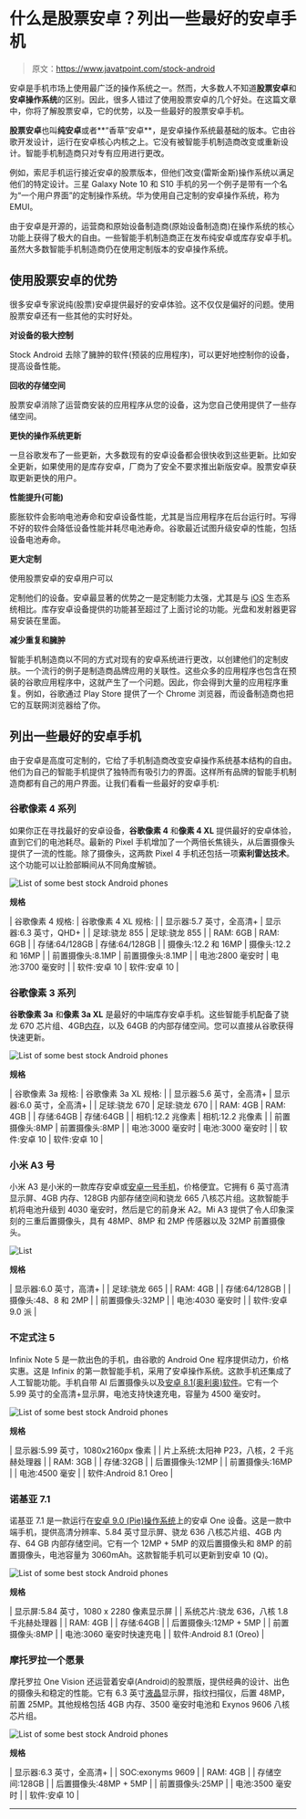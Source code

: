# 什么是股票安卓？列出一些最好的安卓手机

> 原文：<https://www.javatpoint.com/stock-android>

安卓是手机市场上使用最广泛的操作系统之一。然而，大多数人不知道**股票安卓**和**安卓操作系统**的区别。因此，很多人错过了使用股票安卓的几个好处。在这篇文章中，你将了解股票安卓，它的优势，以及一些最好的股票安卓手机。

**股票安卓**也叫**纯安卓**或者**“香草”安卓**，是安卓操作系统最基础的版本。它由谷歌开发设计，运行在安卓核心内核之上。它没有被智能手机制造商改变或重新设计。智能手机制造商只对专有应用进行更改。

例如，索尼手机运行接近安卓的股票版本，但他们改变(雷斯金斯)操作系统以满足他们的特定设计。三星 Galaxy Note 10 和 S10 手机的另一个例子是带有一个名为“一个用户界面”的定制操作系统。华为使用自己定制的安卓操作系统，称为 EMUI。

由于安卓是开源的，运营商和原始设备制造商(原始设备制造商)在操作系统的核心功能上获得了极大的自由。一些智能手机制造商正在发布纯安卓或库存安卓手机。虽然大多数智能手机制造商仍在使用定制版本的安卓操作系统。

## 使用股票安卓的优势

很多安卓专家说纯(股票)安卓提供最好的安卓体验。这不仅仅是偏好的问题。使用股票安卓还有一些其他的实时好处。

**对设备的极大控制**

Stock Android 去除了臃肿的软件(预装的应用程序)，可以更好地控制你的设备，提高设备性能。

**回收的存储空间**

股票安卓消除了运营商安装的应用程序从您的设备，这为您自己使用提供了一些存储空间。

**更快的操作系统更新**

一旦谷歌发布了一些更新，大多数现有的安卓设备都会很快收到这些更新。比如安全更新，如果使用的是库存安卓，厂商为了安全不要求推出新版安卓。股票安卓获取更新更快的用户。

**性能提升(可能)**

膨胀软件会影响电池寿命和安卓设备性能，尤其是当应用程序在后台运行时。写得不好的软件会降低设备性能并耗尽电池寿命。谷歌最近试图升级安卓的性能，包括设备电池寿命。

**更大定制**

使用股票安卓的安卓用户可以

定制他们的设备。安卓最显著的优势之一是定制能力太强，尤其是与 [iOS](https://www.javatpoint.com/ios-full-form) 生态系统相比。库存安卓设备提供的功能甚至超过了上面讨论的功能。光盘和发射器更容易安装在里面。

**减少重复和臃肿**

智能手机制造商以不同的方式对现有的安卓系统进行更改，以创建他们的定制皮肤。一个流行的例子是制造商品牌应用的关联性。这些众多的应用程序也包含在预装的谷歌应用程序中，这就产生了一个问题。因此，你会得到大量的应用程序重复。例如，谷歌通过 Play Store 提供了一个 Chrome 浏览器，而设备制造商也把它的互联网浏览器给了你。

## 列出一些最好的安卓手机

由于安卓是高度可定制的，它给了手机制造商改变安卓操作系统基本结构的自由。他们为自己的智能手机提供了独特而有吸引力的界面。这样所有品牌的智能手机制造商都有自己的用户界面。让我们看看一些最好的安卓手机:

### 谷歌像素 4 系列

如果你正在寻找最好的安卓设备，**谷歌像素 4** 和**像素 4 XL** 提供最好的安卓体验，直到它们的电池耗尽。最新的 Pixel 手机增加了一个两倍长焦镜头，从后置摄像头提供了一流的性能。除了摄像头，这两款 Pixel 4 手机还包括一项**索利雷达技术**。这个功能可以让脸部瞬间从不同角度解锁。

![List of some best stock Android phones](img/b8d76f3933aeb367f351ce25c9e16445.png)

**规格**

| 谷歌像素 4 规格: | 谷歌像素 4 XL 规格: |
| 显示器:5.7 英寸，全高清+ | 显示器:6.3 英寸，QHD+ |
| 足球:骁龙 855 | 足球:骁龙 855 |
| RAM: 6GB | RAM: 6GB |
| 存储:64/128GB | 存储:64/128GB |
| 摄像头:12.2 和 16MP | 摄像头:12.2 和 16MP |
| 前置摄像头:8.1MP | 前置摄像头:8.1MP |
| 电池:2800 毫安时 | 电池:3700 毫安时 |
| 软件:安卓 10 | 软件:安卓 10 |

### 谷歌像素 3 系列

**谷歌像素 3a** 和**像素 3a XL** 是最好的中端库存安卓手机。这些智能手机配备了骁龙 670 芯片组、4GB[内存](https://www.javatpoint.com/ram-full-form)，以及 64GB 的内部存储空间。您可以直接从谷歌获得快速更新。

![List of some best stock Android phones](img/eeb52e44c7f6c477a1fce5a6c4221f03.png)

**规格**

| 谷歌像素 3a 规格: | 谷歌像素 3a XL 规格: |
| 显示器:5.6 英寸，全高清+ | 显示器:6.0 英寸，全高清+ |
| 足球:骁龙 670 | 足球:骁龙 670 |
| RAM: 4GB | RAM: 4GB |
| 存储:64GB | 存储:64GB |
| 相机:12.2 兆像素 | 相机:12.2 兆像素 |
| 前置摄像头:8MP | 前置摄像头:8MP |
| 电池:3000 毫安时 | 电池:3000 毫安时 |
| 软件:安卓 10 | 软件:安卓 10 |

### 小米 A3 号

小米 A3 是小米的一款库存安卓或[安卓一号手机](https://www.javatpoint.com/android-one)，价格便宜。它拥有 6 英寸高清显示屏、4GB 内存、128GB 内部存储空间和骁龙 665 八核芯片组。这款智能手机将电池升级到 4030 毫安时，然后是它的前身米 A2。Mi A3 提供了令人印象深刻的三重后置摄像头，具有 48MP、8MP 和 2MP 传感器以及 32MP 前置摄像头。

![List](img/f5e6da3923536850a018e8730f375514.png)

**规格**

| 显示器:6.0 英寸，高清+ |
| 足球:骁龙 665 |
| RAM: 4GB |
| 存储:64/128GB |
| 摄像头:48、8 和 2MP |
| 前置摄像头:32MP |
| 电池:4030 毫安时 |
| 软件:安卓 9.0 派 |

### 不定式注 5

Infinix Note 5 是一款出色的手机，由谷歌的 Android One 程序提供动力，价格实惠。这是 Infinix 的第一款智能手机，采用了安卓操作系统。这款手机还集成了人工智能功能。手机自带 AI 后置摄像头以及[安卓 8.1(奥利奥)软件](https://www.javatpoint.com/android-oreo)。它有一个 5.99 英寸的全高清+显示屏，电池支持快速充电，容量为 4500 毫安时。

![List of some best stock Android phones](img/94f2e76b23e82998899457b3a400550b.png)

**规格**

| 显示器:5.99 英寸，1080x2160px 像素 |
| 片上系统:太阳神 P23，八核，2 千兆赫处理器 |
| RAM: 3GB |
| 存储:32GB |
| 后置摄像头:12MP |
| 前置摄像头:16MP |
| 电池:4500 毫安 |
| 软件:Android 8.1 Oreo |

### 诺基亚 7.1

诺基亚 7.1 是一款运行在[安卓 9.0 (Pie)操作系统](https://www.javatpoint.com/android-pie)上的安卓 One 设备。这是一款中端手机，提供高清分辨率、5.84 英寸显示屏、骁龙 636 八核芯片组、4GB 内存、64 GB 内部存储空间。它有一个 12MP + 5MP 的双后置摄像头和 8MP 的前置摄像头，电池容量为 3060mAh。这款智能手机可以更新到安卓 10 (Q)。

![List of some best stock Android phones](img/fba75359f89054e9e1470869ef4ded38.png)

**规格**

| 显示屏:5.84 英寸，1080 x 2280 像素显示屏 |
| 系统芯片:骁龙 636，八核 1.8 千兆赫处理器 |
| RAM: 4GB |
| 存储:64GB |
| 后置摄像头:12MP + 5MP |
| 前置摄像头:8MP |
| 电池:3060 毫安时快速充电 |
| 软件:Android 8.1 (Oreo) |

### 摩托罗拉一个愿景

摩托罗拉 One Vision 还运营着安卓(Android)的股票版，提供经典的设计、出色的摄像头和稳定的性能。它有 6.3 英寸[液晶](https://www.javatpoint.com/lcd-full-form)显示屏，指纹扫描仪，后置 48MP，前置 25MP。其他规格包括 4GB 内存、3500 毫安时电池和 Exynos 9606 八核芯片组。

![List of some best stock Android phones](img/47112f887676ece41a018e7bd68e0efe.png)

**规格**

| 显示器:6.3 英寸，全高清+ |
| SOC:exonyms 9609 |
| RAM: 4GB |
| 存储空间:128GB |
| 后置摄像头:48MP + 5MP |
| 前置摄像头:25MP |
| 电池:3500 毫安时 |
| 软件:安卓 10 |

* * *